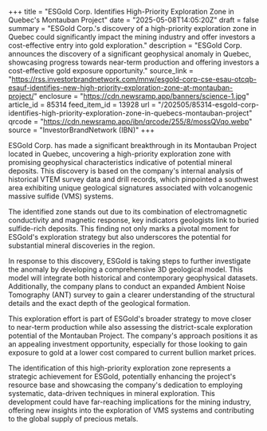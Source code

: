 +++
title = "ESGold Corp. Identifies High-Priority Exploration Zone in Quebec's Montauban Project"
date = "2025-05-08T14:05:20Z"
draft = false
summary = "ESGold Corp.'s discovery of a high-priority exploration zone in Quebec could significantly impact the mining industry and offer investors a cost-effective entry into gold exploration."
description = "ESGold Corp. announces the discovery of a significant geophysical anomaly in Quebec, showcasing progress towards near-term production and offering investors a cost-effective gold exposure opportunity."
source_link = "https://rss.investorbrandnetwork.com/mnw/esgold-corp-cse-esau-otcqb-esauf-identifies-new-high-priority-exploration-zone-at-montauban-project/"
enclosure = "https://cdn.newsramp.app/banners/science-1.jpg"
article_id = 85314
feed_item_id = 13928
url = "/202505/85314-esgold-corp-identifies-high-priority-exploration-zone-in-quebecs-montauban-project"
qrcode = "https://cdn.newsramp.app/ibn/qrcode/255/8/mossQVqo.webp"
source = "InvestorBrandNetwork (IBN)"
+++

<p>ESGold Corp. has made a significant breakthrough in its Montauban Project located in Quebec, uncovering a high-priority exploration zone with promising geophysical characteristics indicative of potential mineral deposits. This discovery is based on the company's internal analysis of historical VTEM survey data and drill records, which pinpointed a southwest area exhibiting unique geological signatures associated with volcanogenic massive sulfide (VMS) systems.</p><p>The identified zone stands out due to its combination of electromagnetic conductivity and magnetic response, key indicators geologists link to buried sulfide-rich deposits. This finding not only marks a pivotal moment for ESGold's exploration strategy but also underscores the potential for substantial mineral discoveries in the region.</p><p>In response to this discovery, ESGold is taking steps to further investigate the anomaly by developing a comprehensive 3D geological model. This model will integrate both historical and contemporary geophysical datasets. Additionally, the company plans to conduct an expanded Ambient Noise Tomography (ANT) survey to gain a clearer understanding of the structural details and the exact depth of the geological formation.</p><p>This exploration effort is part of ESGold's broader strategy to move closer to near-term production while also assessing the district-scale exploration potential of the Montauban Project. The company's approach positions it as an appealing investment opportunity, especially for those looking to gain exposure to gold at a lower cost compared to current bullion market prices.</p><p>The identification of this high-priority exploration zone represents a strategic achievement for ESGold, potentially enhancing the project's resource base and showcasing the company's dedication to employing systematic, data-driven techniques in mineral exploration. This development could have far-reaching implications for the mining industry, offering new insights into the exploration of VMS systems and contributing to the global supply of precious metals.</p>